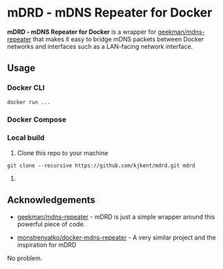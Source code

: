 # mDRD - mDNS Repeater for Docker

**mDRD - mDNS Repeater for Docker** is a wrapper for [geekman/mdns-repeater](https://github.com/geekman/mdns-repeater) that makes it easy to bridge mDNS packets between Docker networks and interfaces such as a LAN-facing network interface.

## Usage

### Docker CLI

```Shell
docker run ...
```

### Docker Compose



### Local build

1. Clone this repo to your machine

  ```Shell
  git clone --recursive https://github.com/kjkent/mdrd.git mdrd
  ```

1. 

## Acknowledgements

- [geekman/mdns-repeater](https://github.com/geekman/mdns-repeater) - mDRD is just a simple wrapper around this powerful piece of code.

- [monstrenyatko/docker-mdns-repeater](https://github.com/monstrenyatko/docker-mdns-repeater) - A very similar project and the inspiration for mDRD


No problem. 
